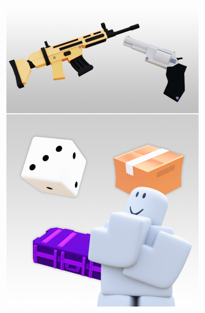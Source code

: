 <p align="center">
  <img src="https://raw.githubusercontent.com/squidward5/RRA-Importer/refs/heads/main/New%20Project%20-%202025-09-20T225254.756.png" width="1000">
  <img src="https://raw.githubusercontent.com/squidward5/RRA-Importer/refs/heads/main/Main.png" width="1000">
</p>

